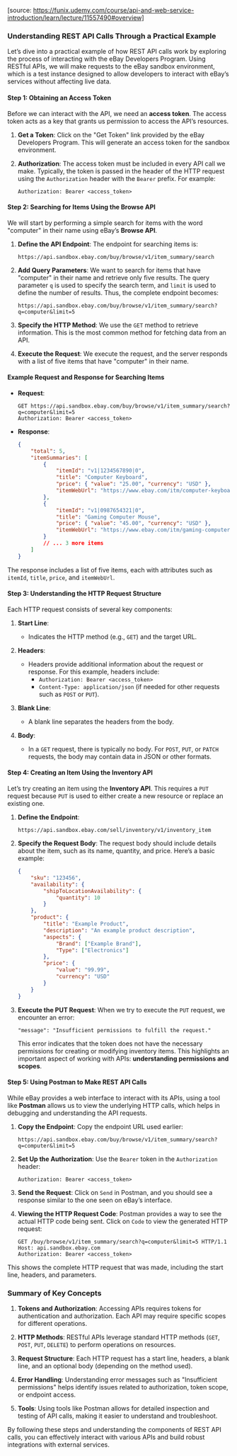 [source: https://funix.udemy.com/course/api-and-web-service-introduction/learn/lecture/11557490#overview]
### Understanding REST API Calls Through a Practical Example

Let’s dive into a practical example of how REST API calls work by exploring the process of interacting with the eBay Developers Program. Using RESTful APIs, we will make requests to the eBay sandbox environment, which is a test instance designed to allow developers to interact with eBay’s services without affecting live data.

#### Step 1: Obtaining an Access Token

Before we can interact with the API, we need an **access token**. The access token acts as a key that grants us permission to access the API’s resources.

1. **Get a Token**: Click on the "Get Token" link provided by the eBay Developers Program. This will generate an access token for the sandbox environment.
   
2. **Authorization**: The access token must be included in every API call we make. Typically, the token is passed in the header of the HTTP request using the `Authorization` header with the `Bearer` prefix. For example:

   ```
   Authorization: Bearer <access_token>
   ```

#### Step 2: Searching for Items Using the Browse API

We will start by performing a simple search for items with the word "computer" in their name using eBay’s **Browse API**.

1. **Define the API Endpoint**: 
   The endpoint for searching items is:
   ```
   https://api.sandbox.ebay.com/buy/browse/v1/item_summary/search
   ```
   
2. **Add Query Parameters**:
   We want to search for items that have "computer" in their name and retrieve only five results. The query parameter `q` is used to specify the search term, and `limit` is used to define the number of results. Thus, the complete endpoint becomes:

   ```
   https://api.sandbox.ebay.com/buy/browse/v1/item_summary/search?q=computer&limit=5
   ```
   
3. **Specify the HTTP Method**:
   We use the `GET` method to retrieve information. This is the most common method for fetching data from an API.

4. **Execute the Request**:
   We execute the request, and the server responds with a list of five items that have "computer" in their name.

#### Example Request and Response for Searching Items

- **Request**:
   ```
   GET https://api.sandbox.ebay.com/buy/browse/v1/item_summary/search?q=computer&limit=5
   Authorization: Bearer <access_token>
   ```

- **Response**:
   ```json
   {
       "total": 5,
       "itemSummaries": [
           {
               "itemId": "v1|1234567890|0",
               "title": "Computer Keyboard",
               "price": { "value": "25.00", "currency": "USD" },
               "itemWebUrl": "https://www.ebay.com/itm/computer-keyboard"
           },
           {
               "itemId": "v1|0987654321|0",
               "title": "Gaming Computer Mouse",
               "price": { "value": "45.00", "currency": "USD" },
               "itemWebUrl": "https://www.ebay.com/itm/gaming-computer-mouse"
           }
           // ... 3 more items
       ]
   }
   ```

The response includes a list of five items, each with attributes such as `itemId`, `title`, `price`, and `itemWebUrl`.

#### Step 3: Understanding the HTTP Request Structure

Each HTTP request consists of several key components:

1. **Start Line**:
   - Indicates the HTTP method (e.g., `GET`) and the target URL.
   
2. **Headers**:
   - Headers provide additional information about the request or response. For this example, headers include:
     - `Authorization: Bearer <access_token>`
     - `Content-Type: application/json` (if needed for other requests such as `POST` or `PUT`).
   
3. **Blank Line**:
   - A blank line separates the headers from the body.

4. **Body**:
   - In a `GET` request, there is typically no body. For `POST`, `PUT`, or `PATCH` requests, the body may contain data in JSON or other formats.

#### Step 4: Creating an Item Using the Inventory API

Let’s try creating an item using the **Inventory API**. This requires a `PUT` request because `PUT` is used to either create a new resource or replace an existing one.

1. **Define the Endpoint**:
   ```
   https://api.sandbox.ebay.com/sell/inventory/v1/inventory_item
   ```
   
2. **Specify the Request Body**:
   The request body should include details about the item, such as its name, quantity, and price. Here’s a basic example:

   ```json
   {
       "sku": "123456",
       "availability": {
           "shipToLocationAvailability": {
               "quantity": 10
           }
       },
       "product": {
           "title": "Example Product",
           "description": "An example product description",
           "aspects": {
               "Brand": ["Example Brand"],
               "Type": ["Electronics"]
           },
           "price": {
               "value": "99.99",
               "currency": "USD"
           }
       }
   }
   ```

3. **Execute the PUT Request**:
   When we try to execute the `PUT` request, we encounter an error:

   ```
   "message": "Insufficient permissions to fulfill the request."
   ```

   This error indicates that the token does not have the necessary permissions for creating or modifying inventory items. This highlights an important aspect of working with APIs: **understanding permissions and scopes**.

#### Step 5: Using Postman to Make REST API Calls

While eBay provides a web interface to interact with its APIs, using a tool like **Postman** allows us to view the underlying HTTP calls, which helps in debugging and understanding the API requests.

1. **Copy the Endpoint**:
   Copy the endpoint URL used earlier:
   ```
   https://api.sandbox.ebay.com/buy/browse/v1/item_summary/search?q=computer&limit=5
   ```

2. **Set Up the Authorization**:
   Use the `Bearer` token in the `Authorization` header:

   ```
   Authorization: Bearer <access_token>
   ```

3. **Send the Request**:
   Click on `Send` in Postman, and you should see a response similar to the one seen on eBay’s interface.

4. **Viewing the HTTP Request Code**:
   Postman provides a way to see the actual HTTP code being sent. Click on `Code` to view the generated HTTP request:

   ```http
   GET /buy/browse/v1/item_summary/search?q=computer&limit=5 HTTP/1.1
   Host: api.sandbox.ebay.com
   Authorization: Bearer <access_token>
   ```

This shows the complete HTTP request that was made, including the start line, headers, and parameters.

### Summary of Key Concepts

1. **Tokens and Authorization**:
   Accessing APIs requires tokens for authentication and authorization. Each API may require specific scopes for different operations.

2. **HTTP Methods**:
   RESTful APIs leverage standard HTTP methods (`GET`, `POST`, `PUT`, `DELETE`) to perform operations on resources.

3. **Request Structure**:
   Each HTTP request has a start line, headers, a blank line, and an optional body (depending on the method used).

4. **Error Handling**:
   Understanding error messages such as "Insufficient permissions" helps identify issues related to authorization, token scope, or endpoint access.

5. **Tools**:
   Using tools like Postman allows for detailed inspection and testing of API calls, making it easier to understand and troubleshoot.

By following these steps and understanding the components of REST API calls, you can effectively interact with various APIs and build robust integrations with external services.
